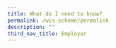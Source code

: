 ```yaml
---
title: What do I need to know?
permalink: /wis-scheme/permalink
description: ""
third_nav_title: Employer
---
```


